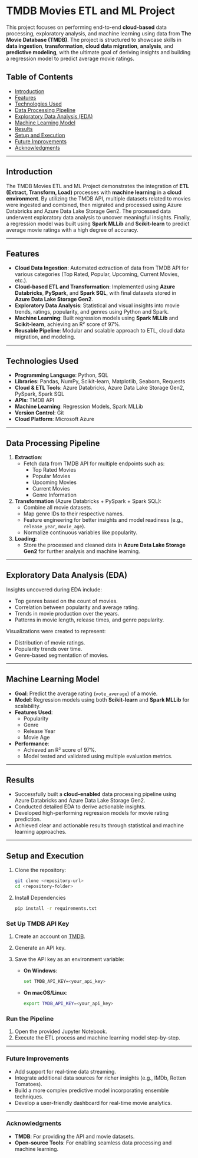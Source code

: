 # TMDB Movies ETL and ML Project

This project focuses on performing end-to-end **cloud-based** data processing, exploratory analysis, and machine learning using data from **The Movie Database (TMDB)**. The project is structured to showcase skills in **data ingestion**, **transformation**, **cloud data migration**, **analysis**, and **predictive modeling**, with the ultimate goal of deriving insights and building a regression model to predict average movie ratings.

## Table of Contents

- [Introduction](#introduction)
- [Features](#features)
- [Technologies Used](#technologies-used)
- [Data Processing Pipeline](#data-processing-pipeline)
- [Exploratory Data Analysis (EDA)](#exploratory-data-analysis-eda)
- [Machine Learning Model](#machine-learning-model)
- [Results](#results)
- [Setup and Execution](#setup-and-execution)
- [Future Improvements](#future-improvements)
- [Acknowledgments](#acknowledgments)

---

## Introduction

The TMDB Movies ETL and ML Project demonstrates the integration of **ETL (Extract, Transform, Load)** processes with **machine learning** in a **cloud environment**. By utilizing the TMDB API, multiple datasets related to movies were ingested and combined, then migrated and processed using Azure Databricks and Azure Data Lake Storage Gen2. The processed data underwent exploratory data analysis to uncover meaningful insights. Finally, a regression model was built using **Spark MLLib** and **Scikit-learn** to predict average movie ratings with a high degree of accuracy.

---

## Features

- **Cloud Data Ingestion**: Automated extraction of data from TMDB API for various categories (Top Rated, Popular, Upcoming, Current Movies, etc.).
- **Cloud-based ETL and Transformation**: Implemented using **Azure Databricks**, **PySpark**, and **Spark SQL**, with final datasets stored in **Azure Data Lake Storage Gen2**.
- **Exploratory Data Analysis**: Statistical and visual insights into movie trends, ratings, popularity, and genres using Python and Spark.
- **Machine Learning**: Built regression models using **Spark MLLib** and **Scikit-learn**, achieving an R² score of 97%.
- **Reusable Pipeline**: Modular and scalable approach to ETL, cloud data migration, and modeling.

---

## Technologies Used

- **Programming Language**: Python, SQL
- **Libraries**: Pandas, NumPy, Scikit-learn, Matplotlib, Seaborn, Requests
- **Cloud & ETL Tools**: Azure Databricks, Azure Data Lake Storage Gen2, PySpark, Spark SQL
- **APIs**: TMDB API
- **Machine Learning**: Regression Models, Spark MLLib
- **Version Control**: Git
- **Cloud Platform**: Microsoft Azure

---

## Data Processing Pipeline

1. **Extraction**:
   - Fetch data from TMDB API for multiple endpoints such as:
     - Top Rated Movies
     - Popular Movies
     - Upcoming Movies
     - Current Movies
     - Genre Information
2. **Transformation** (Azure Databricks + PySpark + Spark SQL):
   - Combine all movie datasets.
   - Map genre IDs to their respective names.
   - Feature engineering for better insights and model readiness (e.g., `release_year`, `movie_age`).
   - Normalize continuous variables like popularity.
3. **Loading**:
   - Store the processed and cleaned data in **Azure Data Lake Storage Gen2** for further analysis and machine learning.

---

## Exploratory Data Analysis (EDA)

Insights uncovered during EDA include:
- Top genres based on the count of movies.
- Correlation between popularity and average rating.
- Trends in movie production over the years.
- Patterns in movie length, release times, and genre popularity.

Visualizations were created to represent:
- Distribution of movie ratings.
- Popularity trends over time.
- Genre-based segmentation of movies.

---

## Machine Learning Model

- **Goal**: Predict the average rating (`vote_average`) of a movie.
- **Model**: Regression models using both **Scikit-learn** and **Spark MLLib** for scalability.
- **Features Used**:
  - Popularity
  - Genre
  - Release Year
  - Movie Age
- **Performance**:
  - Achieved an R² score of 97%.
  - Model tested and validated using multiple evaluation metrics.

---

## Results

- Successfully built a **cloud-enabled** data processing pipeline using Azure Databricks and Azure Data Lake Storage Gen2.
- Conducted detailed EDA to derive actionable insights.
- Developed high-performing regression models for movie rating prediction.
- Achieved clear and actionable results through statistical and machine learning approaches.

---

## Setup and Execution

1. Clone the repository:
   ```bash
   git clone <repository-url>
   cd <repository-folder>
2. Install Dependencies
   ```bash
   pip install -r requirements.txt

### Set Up TMDB API Key

1. Create an account on [TMDB](https://www.themoviedb.org/).
2. Generate an API key.
3. Save the API key as an environment variable:

   - **On Windows**:
     ```bash
     set TMDB_API_KEY=<your_api_key>
     ```

   - **On macOS/Linux**:
     ```bash
     export TMDB_API_KEY=<your_api_key>
     ```

### Run the Pipeline

1. Open the provided Jupyter Notebook.
2. Execute the ETL process and machine learning model step-by-step.

---

### Future Improvements

- Add support for real-time data streaming.
- Integrate additional data sources for richer insights (e.g., IMDb, Rotten Tomatoes).
- Build a more complex predictive model incorporating ensemble techniques.
- Develop a user-friendly dashboard for real-time movie analytics.

---

### Acknowledgments

- **TMDB**: For providing the API and movie datasets.
- **Open-source Tools**: For enabling seamless data processing and machine learning.

